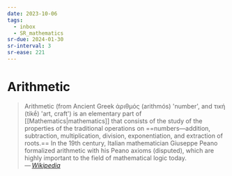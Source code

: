 ```yaml
---
date: 2023-10-06
tags:
  - inbox
  - SR_mathematics
sr-due: 2024-01-30
sr-interval: 3
sr-ease: 221
---
```


# Arithmetic

> Arithmetic (from Ancient Greek ἀριθμός (arithmós) 'number', and τική (tikḗ)
> 'art, craft') is an elementary part of [[Mathematics|mathematics]] that
> consists of the study of the properties of the traditional operations on
> ==numbers—addition, subtraction, multiplication, division, exponentiation, and extraction of roots.==
> In the 19th century, Italian mathematician Giuseppe Peano
> formalized arithmetic with his Peano axioms (disputed), which are highly
> important to the field of mathematical logic today.\
— <cite>[Wikipedia](https://en.wikipedia.org/wiki/Arithmetic)</cite>

